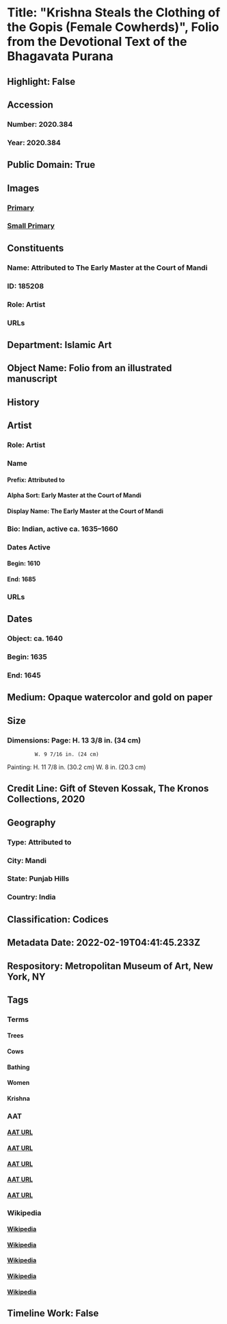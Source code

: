 # Title: "Krishna Steals the Clothing of the Gopis (Female Cowherds)", Folio from the Devotional Text of the Bhagavata Purana
## Highlight: False
## Accession
### Number: 2020.384
### Year: 2020.384
## Public Domain: True
## Images
### [Primary](https://images.metmuseum.org/CRDImages/is/original/DP334029.jpg)
### [Small Primary](https://images.metmuseum.org/CRDImages/is/web-large/DP334029.jpg)
## Constituents
### Name: Attributed to The Early Master at the Court of Mandi
### ID: 185208
### Role: Artist
### URLs
## Department: Islamic Art
## Object Name: Folio from an illustrated manuscript
## History
## Artist
### Role: Artist
### Name
#### Prefix: Attributed to
#### Alpha Sort: Early Master at the Court of Mandi
#### Display Name: The Early Master at the Court of Mandi
### Bio: Indian, active ca. 1635–1660
### Dates Active
#### Begin: 1610
#### End: 1685
### URLs
## Dates
### Object: ca. 1640
### Begin: 1635
### End: 1645
## Medium: Opaque watercolor and gold  on paper
## Size
### Dimensions: Page:  H. 13 3/8 in. (34 cm)
             W. 9 7/16 in. (24 cm)
Painting:  H. 11 7/8 in. (30.2 cm)
                  W. 8 in. (20.3 cm)
## Credit Line: Gift of Steven Kossak, The Kronos Collections, 2020
## Geography
### Type: Attributed to
### City: Mandi
### State: Punjab Hills
### Country: India
## Classification: Codices
## Metadata Date: 2022-02-19T04:41:45.233Z
## Respository: Metropolitan Museum of Art, New York, NY
## Tags
### Terms
#### Trees
#### Cows
#### Bathing
#### Women
#### Krishna
### AAT
#### [AAT URL](http://vocab.getty.edu/page/aat/300132410)
#### [AAT URL](http://vocab.getty.edu/page/aat/300250120)
#### [AAT URL](http://vocab.getty.edu/page/aat/300343854)
#### [AAT URL](http://vocab.getty.edu/page/aat/300025943)
#### [AAT URL](http://vocab.getty.edu/page/ia/901000876)
### Wikipedia
#### [Wikipedia]()
#### [Wikipedia]()
#### [Wikipedia]()
#### [Wikipedia]()
#### [Wikipedia]()
## Timeline Work: False